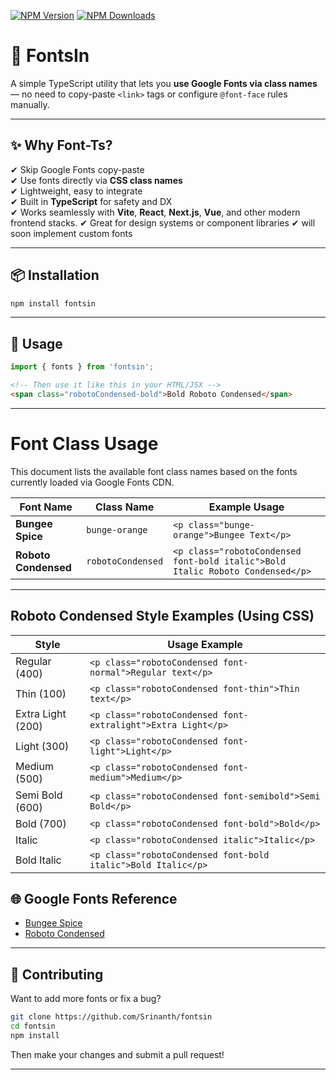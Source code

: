 [![NPM Version](https://img.shields.io/npm/v/fontsin?color=F3FC6F)](https://www.npmjs.com/package/fontsin)
[![NPM Downloads](https://img.shields.io/npm/dt/fontsin?color=F3FC6F)](https://www.npmjs.com/package/fontsin)
# 🎨 FontsIn

A simple TypeScript utility that lets you **use Google Fonts via class names** — no need to copy-paste `<link>` tags or configure `@font-face` rules manually.

---

## ✨ Why Font-Ts?

✔ Skip Google Fonts copy-paste  
✔ Use fonts directly via **CSS class names**  
✔ Lightweight, easy to integrate  
✔ Built in **TypeScript** for safety and DX  
✔ Works seamlessly with **Vite**, **React**, **Next.js**, **Vue**, and other modern frontend stacks.
✔ Great for design systems or component libraries
✔ will soon implement custom fonts

---


## 📦 Installation

```bash
npm install fontsin
```

---

## 🚀 Usage

```ts
import { fonts } from 'fontsin';

```

```html
<!-- Then use it like this in your HTML/JSX -->
<span class="robotoCondensed-bold">Bold Roboto Condensed</span>
```

---

# Font Class Usage

This document lists the available font class names based on the fonts currently loaded via Google Fonts CDN.

| Font Name              | Class Name         | Example Usage                                       |
|------------------------|--------------------|------------------------------------------------------|
| **Bungee Spice**       | `bunge-orange`      | `<p class="bunge-orange">Bungee Text</p>`           |
| **Roboto Condensed**   | `robotoCondensed`   | `<p class="robotoCondensed font-bold italic">Bold Italic Roboto Condensed</p>` |

---

## Roboto Condensed Style Examples (Using CSS)

| Style                          | Usage Example                                                   |
|--------------------------------|------------------------------------------------------------------|
| Regular (400)                  | `<p class="robotoCondensed font-normal">Regular text</p>`       |
| Thin (100)                     | `<p class="robotoCondensed font-thin">Thin text</p>`            |
| Extra Light (200)              | `<p class="robotoCondensed font-extralight">Extra Light</p>`    |
| Light (300)                    | `<p class="robotoCondensed font-light">Light</p>`               |
| Medium (500)                   | `<p class="robotoCondensed font-medium">Medium</p>`             |
| Semi Bold (600)                | `<p class="robotoCondensed font-semibold">Semi Bold</p>`        |
| Bold (700)                     | `<p class="robotoCondensed font-bold">Bold</p>`                 |
| Italic                         | `<p class="robotoCondensed italic">Italic</p>`                  |
| Bold Italic                    | `<p class="robotoCondensed font-bold italic">Bold Italic</p>`   |

## 🌐 Google Fonts Reference

- [Bungee Spice](https://fonts.google.com/specimen/Bungee+Spice)
- [Roboto Condensed](https://fonts.google.com/specimen/Roboto+Condensed)
---

## 🙌 Contributing

Want to add more fonts or fix a bug?

```bash
git clone https://github.com/Srinanth/fontsin
cd fontsin
npm install
```

Then make your changes and submit a pull request!

---